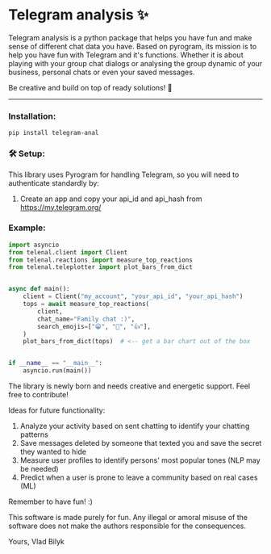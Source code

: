 # Telegram analysis ✨ 

Telegram analysis is a python package that helps you have fun and make sense of different chat data you have. 
Based on pyrogram, its mission is to help you have fun with Telegram and it's functions.
Whether it is about playing with your group chat dialogs or analysing the group dynamic of your business, personal chats or even your saved messages.

Be creative and build on top of ready solutions! 🧠
___
### Installation:
```
pip install telegram-anal
```

### 🛠 Setup:

This library uses Pyrogram for handling Telegram, so you will need to authenticate standardly by:
1. Create an app and copy your api_id and api_hash from https://my.telegram.org/

### Example:
```python
import asyncio
from telenal.client import Client
from telenal.reactions import measure_top_reactions
from telenal.teleplotter import plot_bars_from_dict


async def main():
    client = Client("my_account", "your_api_id", "your_api_hash")
    tops = await measure_top_reactions(
        client,
        chat_name="Family chat :)",
        search_emojis=["😁", "💪", "👍"],
    )
    plot_bars_from_dict(tops)  # <-- get a bar chart out of the box


if __name__ == "__main__":
    asyncio.run(main())

```

The library is newly born and needs creative and energetic support. Feel free to contribute!

Ideas for future functionality:

1. Analyze your activity based on sent chatting to identify your chatting patterns
2. Save messages deleted by someone that texted you and save the secret they wanted to hide
3. Measure user profiles to identify persons' most popular tones (NLP may be needed)
4. Predict when a user is prone to leave a community based on real cases (ML)

Remember to have fun! :)

This software is made purely for fun. Any illegal or amoral misuse of the software does not make the authors responsible for the consequences. 

Yours,
Vlad Bilyk
